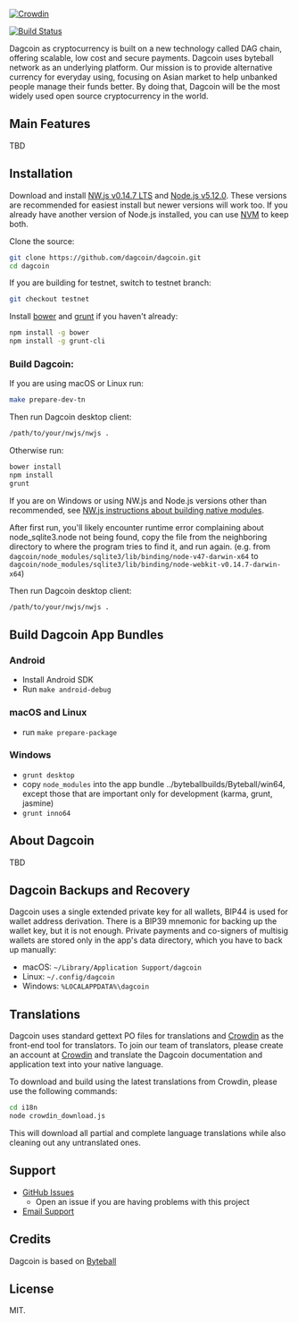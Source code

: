 [![Crowdin](https://d322cqt584bo4o.cloudfront.net/dagcoin/localized.svg)](https://crowdin.com/project/dagcoin)

[![Build Status](https://travis-ci.org/dagcoin/dagcoin.svg?branch=master)](https://travis-ci.org/dagcoin/dagcoin)

Dagcoin as cryptocurrency is built on a new technology called DAG chain, offering scalable, low cost and secure payments. Dagcoin uses byteball network as an underlying platform. Our mission is to provide alternative currency for everyday using, focusing on Asian market to help unbanked people manage their funds better. By doing that, Dagcoin will be the most widely used open source cryptocurrency in the world.

## Main Features

TBD

## Installation

Download and install [NW.js v0.14.7 LTS](https://dl.nwjs.io/v0.14.7) and [Node.js v5.12.0](https://nodejs.org/download/release/v5.12.0/).  These versions are recommended for easiest install but newer versions will work too.  If you already have another version of Node.js installed, you can use [NVM](https://github.com/creationix/nvm) to keep both.

Clone the source:

```sh
git clone https://github.com/dagcoin/dagcoin.git
cd dagcoin
```

If you are building for testnet, switch to testnet branch:
```sh
git checkout testnet
```

Install [bower](http://bower.io/) and [grunt](http://gruntjs.com/getting-started)  if you haven't already:

```sh
npm install -g bower
npm install -g grunt-cli
```

### Build Dagcoin:

If you are using macOS or Linux run:
```sh
make prepare-dev-tn
```
Then run Dagcoin desktop client:
```sh
/path/to/your/nwjs/nwjs .
```
Otherwise run:
```sh
bower install
npm install
grunt
```
If you are on Windows or using NW.js and Node.js versions other than recommended, see [NW.js instructions about building native modules](http://docs.nwjs.io/en/latest/For%20Users/Advanced/Use%20Native%20Node%20Modules/).

After first run, you'll likely encounter runtime error complaining about node_sqlite3.node not being found, copy the file from the neighboring directory to where the program tries to find it, and run again. (e.g. from `dagcoin/node_modules/sqlite3/lib/binding/node-v47-darwin-x64` to `dagcoin/node_modules/sqlite3/lib/binding/node-webkit-v0.14.7-darwin-x64`)

Then run Dagcoin desktop client:

```sh
/path/to/your/nwjs/nwjs .
```

## Build Dagcoin App Bundles

### Android

- Install Android SDK
- Run `make android-debug`

### macOS and Linux

- run `make prepare-package`

### Windows

- `grunt desktop`
- copy `node_modules` into the app bundle ../byteballbuilds/Byteball/win64, except those that are important only for development (karma, grunt, jasmine)
- `grunt inno64`

## About Dagcoin

TBD

## Dagcoin Backups and Recovery

Dagcoin uses a single extended private key for all wallets, BIP44 is used for wallet address derivation.  There is a BIP39 mnemonic for backing up the wallet key, but it is not enough.  Private payments and co-signers of multisig wallets are stored only in the app's data directory, which you have to back up manually:

* macOS: `~/Library/Application Support/dagcoin`
* Linux: `~/.config/dagcoin`
* Windows: `%LOCALAPPDATA%\dagcoin`


## Translations

Dagcoin uses standard gettext PO files for translations and [Crowdin](https://crowdin.com/project/dagcoin) as the front-end tool for translators. To join our team of translators, please create an account at [Crowdin](https://crowdin.com) and translate the Dagcoin documentation and application text into your native language.

To download and build using the latest translations from Crowdin, please use the following commands:

```sh
cd i18n
node crowdin_download.js
```

This will download all partial and complete language translations while also cleaning out any untranslated ones.


## Support

* [GitHub Issues](https://github.com/dagcoin/dagcoin/issues)
  * Open an issue if you are having problems with this project
* [Email Support](mailto:support@dagcoin.org)

## Credits

Dagcoin is based on [Byteball](https://byteball.org/)
## License

MIT.
